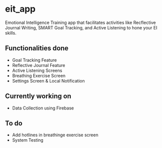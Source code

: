 # eit_app

Emotional Intelligence Training app that facilitates activities like Recflective Journal Writing, SMART Goal Tracking, and Active Listening to hone your EI skills.

## Functionalities done
* Goal Tracking Feature
* Reflective Journal Feature
* Active Listening Screens
* Breathing Exercise Screen
* Settings Screen & Local Notification

## Currently working on
* Data Collection using Firebase
 
## To do
* Add hotlines in breathinge exercise screen
* System Testing
